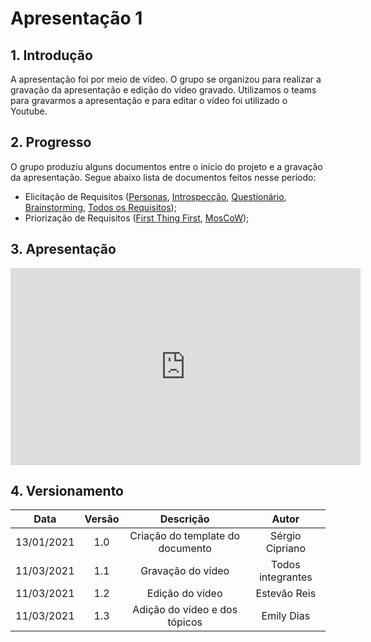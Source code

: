 # Apresentação 1

## 1. Introdução

A apresentação foi por meio de vídeo. O grupo se organizou para realizar a gravação da apresentação e edição do video gravado. Utilizamos o teams para gravarmos a apresentação e para editar o vídeo foi utilizado o Youtube.

## 2. Progresso

O grupo produziu alguns documentos entre o início do projeto e a gravação da apresentação. Segue abaixo lista de documentos feitos nesse período:

- Elicitação de Requisitos ([Personas](https://requisitos-de-software.github.io/2020.2-CarteiraDigitalTransito/elicitacao/personas/), [Introspecção](https://requisitos-de-software.github.io/2020.2-CarteiraDigitalTransito/elicitacao/introspeccao/), [Questionário](https://requisitos-de-software.github.io/2020.2-CarteiraDigitalTransito/elicitacao/questionario/), [Brainstorming](https://requisitos-de-software.github.io/2020.2-CarteiraDigitalTransito/elicitacao/brainstorming/), [Todos os Requisitos](https://requisitos-de-software.github.io/2020.2-CarteiraDigitalTransito/elicitacao/requisitos/));
- Priorização de Requisitos ([First Thing First](https://requisitos-de-software.github.io/2020.2-CarteiraDigitalTransito/priorizacao/first_thing_first/), [MosCoW](https://requisitos-de-software.github.io/2020.2-CarteiraDigitalTransito/priorizacao/moscow/));

## 3. Apresentação

<iframe width="560" height="315" src="https://www.youtube.com/embed/nmPSkc6cuKo" frameborder="0" allow="accelerometer; autoplay; clipboard-write; encrypted-media; gyroscope; picture-in-picture" allowfullscreen></iframe>

## 4. Versionamento

|    Data    | Versão |            Descrição             |      Autor      |
| :--------: | :----: | :------------------------------: | :-------------: |
| 13/01/2021 |  1.0   | Criação do template do documento | Sérgio Cipriano |
| 11/03/2021 |  1.1   |  Gravação do vídeo   |Todos integrantes|
| 11/03/2021 |  1.2   |  Edição do vídeo   |   Estevão Reis    |
| 11/03/2021 |  1.3   |  Adição do vídeo e dos tópicos   |   Emily Dias    |
